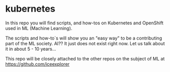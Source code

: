 # kubernetes
In this repo you will find scripts, and how-tos on Kubernetes and OpenShift used in ML (Machine Learning).

The scripts and how-to`s will show you an "easy way" to be a contributing part of the ML society. AI?? It just does not exist right now. Let us talk about it in about 5 - 10 years...

This repo will be closely attached to the other repos on the subject of ML at https://github.com/iceexplorer
